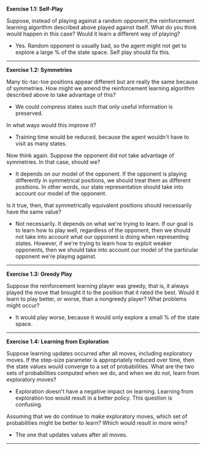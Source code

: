 **Exercise  1.1:   Self-Play** 



Suppose, instead of playing against a  random opponent,the reinforcement learning algorithm described above played against itself. What do you think would happen in this case?  Would it learn a different way of playing?



- Yes. Random opponent is usually bad, so the agent might not get to explore a large % of the state space. Self play should fix this.



---



**Exercise 1.2: Symmetries** 



Many tic-tac-toe positions appear different but are really the same because of symmetries. How might we amend the reinforcement learning algorithm described above to take advantage of this?



- We could compress states such that only useful information is preserved.



In what ways would this improve it?



- Training time would be reduced, because the agent wouldn't have to visit as many states.



Now think again. Suppose the opponent did not take advantage of symmetries. In that case, should we?



- It depends on our model of the opponent. If the opponent is playing differently in symmetrical positions, we should treat them as different positions. In other words, our state representation should take into account our model of the opponent.



Is it true, then, that symmetrically equivalent positions should necessarily have the same value?



- Not necessarily. It depends on what we're trying to learn. If our goal is to learn how to play well, regardless of the opponent, then we should not take into account what our opponent is doing when representing states. However, if we're trying to learn how to exploit weaker opponents, then we should take into account our model of the particular opponent we're playing against.


---



**Exercise 1.3: Greedy Play** 



Suppose the reinforcement learning player was greedy, that is, it always played the move that brought it to the position that it rated the best.  Would it learn to play better, or worse, than a nongreedy player? What problems might occur?



- It would play worse, because it would only explore a small % of the state space.



---



**Exercise 1.4: Learning from Exploration**



Suppose learning updates occurred after all moves, including exploratory moves. If the step-size parameter is appropriately reduced over time, then the state  values would converge to a set of probabilities. What are the two sets of probabilities computed when we do, and when we do not, learn from exploratory moves?



- Exploration doesn't have a negative impact on learning. Learning from exploration too would result in a better policy. This question is confusing.



Assuming that we do continue to make exploratory moves, which set of probabilities might be better to learn? Which would result in more wins?



- The one that updates values after all moves.



---

